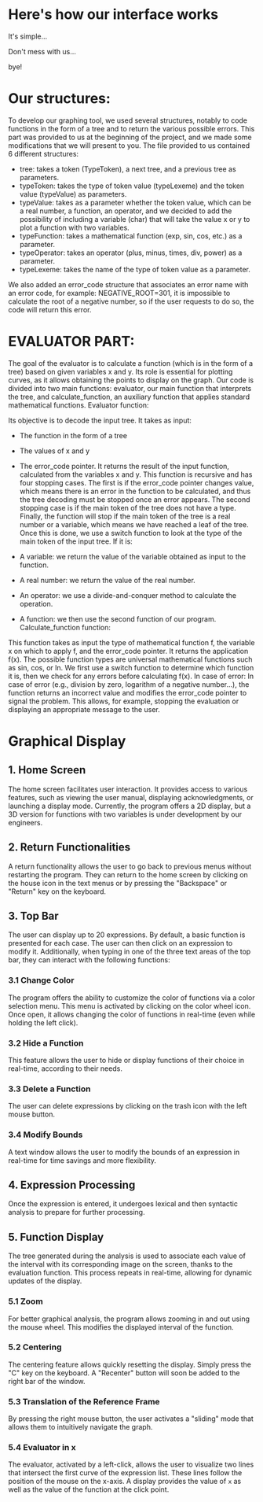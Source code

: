 # Here's how our interface works

It's simple...

Don't mess with us...

bye!

# Our structures:

To develop our graphing tool, we used several structures, notably to code functions in the form of a tree and to return the various possible errors. This part was provided to us at the beginning of the project, and we made some modifications that we will present to you.
The file provided to us contained 6 different structures:

- tree: takes a token (TypeToken), a next tree, and a previous tree as parameters.
- typeToken: takes the type of token value (typeLexeme) and the token value (typeValue) as parameters.
- typeValue: takes as a parameter whether the token value, which can be a real number, a function, an operator, and we decided to add the possibility of including a variable (char) that will take the value x or y to plot a function with two variables.
- typeFunction: takes a mathematical function (exp, sin, cos, etc.) as a parameter.
- typeOperator: takes an operator (plus, minus, times, div, power) as a parameter.
- typeLexeme: takes the name of the type of token value as a parameter.

We also added an error_code structure that associates an error name with an error code, for example: NEGATIVE_ROOT=301, it is impossible to calculate the root of a negative number, so if the user requests to do so, the code will return this error.

# EVALUATOR PART:

The goal of the evaluator is to calculate a function (which is in the form of a tree) based on given variables x and y. Its role is essential for plotting curves, as it allows obtaining the points to display on the graph.
Our code is divided into two main functions: evaluator, our main function that interprets the tree, and calculate_function, an auxiliary function that applies standard mathematical functions.
Evaluator function:

Its objective is to decode the input tree. It takes as input:
- The function in the form of a tree
- The values of x and y
- The error_code pointer.
It returns the result of the input function, calculated from the variables x and y.
This function is recursive and has four stopping cases. The first is if the error_code pointer changes value, which means there is an error in the function to be calculated, and thus the tree decoding must be stopped once an error appears. The second stopping case is if the main token of the tree does not have a type. Finally, the function will stop if the main token of the tree is a real number or a variable, which means we have reached a leaf of the tree.
Once this is done, we use a switch function to look at the type of the main token of the input tree. If it is:

- A variable: we return the value of the variable obtained as input to the function.
- A real number: we return the value of the real number.
- An operator: we use a divide-and-conquer method to calculate the operation.
- A function: we then use the second function of our program.
Calculate_function function:

This function takes as input the type of mathematical function f, the variable x on which to apply f, and the error_code pointer. It returns the application f(x). The possible function types are universal mathematical functions such as sin, cos, or ln.
We first use a switch function to determine which function it is, then we check for any errors before calculating f(x).
In case of error:
In case of error (e.g., division by zero, logarithm of a negative number...), the function returns an incorrect value and modifies the error_code pointer to signal the problem. This allows, for example, stopping the evaluation or displaying an appropriate message to the user.

# Graphical Display

## 1. Home Screen

The home screen facilitates user interaction. It provides access to various features, such as viewing the user manual, displaying acknowledgments, or launching a display mode. Currently, the program offers a 2D display, but a 3D version for functions with two variables is under development by our engineers.

## 2. Return Functionalities

A return functionality allows the user to go back to previous menus without restarting the program. They can return to the home screen by clicking on the house icon in the text menus or by pressing the "Backspace" or "Return" key on the keyboard.

## 3. Top Bar

The user can display up to 20 expressions. By default, a basic function is presented for each case. The user can then click on an expression to modify it. Additionally, when typing in one of the three text areas of the top bar, they can interact with the following functions:

### 3.1 Change Color

The program offers the ability to customize the color of functions via a color selection menu. This menu is activated by clicking on the color wheel icon. Once open, it allows changing the color of functions in real-time (even while holding the left click).

### 3.2 Hide a Function

This feature allows the user to hide or display functions of their choice in real-time, according to their needs.

### 3.3 Delete a Function

The user can delete expressions by clicking on the trash icon with the left mouse button.

### 3.4 Modify Bounds

A text window allows the user to modify the bounds of an expression in real-time for time savings and more flexibility.

## 4. Expression Processing

Once the expression is entered, it undergoes lexical and then syntactic analysis to prepare for further processing.

## 5. Function Display

The tree generated during the analysis is used to associate each value of the interval with its corresponding image on the screen, thanks to the evaluation function. This process repeats in real-time, allowing for dynamic updates of the display.

### 5.1 Zoom

For better graphical analysis, the program allows zooming in and out using the mouse wheel. This modifies the displayed interval of the function.

### 5.2 Centering

The centering feature allows quickly resetting the display. Simply press the "C" key on the keyboard. A "Recenter" button will soon be added to the right bar of the window.

### 5.3 Translation of the Reference Frame

By pressing the right mouse button, the user activates a "sliding" mode that allows them to intuitively navigate the graph.

### 5.4 Evaluator in x

The evaluator, activated by a left-click, allows the user to visualize two lines that intersect the first curve of the expression list. These lines follow the position of the mouse on the x-axis. A display provides the value of `x` as well as the value of the function at the click point.

